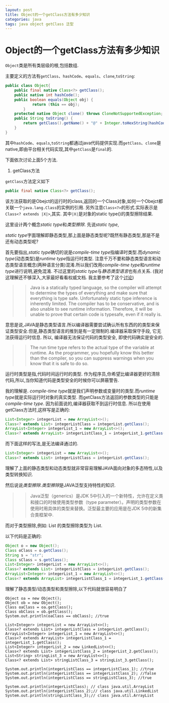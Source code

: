 ```yaml
---
layout: post
title: Object的一个getClass方法有多少知识
categories: java
tags: java object getClass 泛型
---
```


# Object的一个getClass方法有多少知识

`Object`类是所有类层级的根,包括数组.

主要定义的方法有`getClass`、`hashCode`、`equals`、`clone`,`toString`:

```java
public class Object{
    public final native Class<?> getClass();
    public native int hashCode();
    public boolean equals(Object obj) {
            return (this == obj);
        }
    protected native Object clone() throws CloneNotSupportedException;
    public String toString() {
        return getClass().getName() + "@" + Integer.toHexString(hashCode());
    }
}
```

其中`hashCode`、`equals`,`toString`都通过java代码提供实现.而`getClass`、`clone`是native,即由平台相关代码实现,其中`getClass`是`final`的.

下面依次讨论上面5个方法.

1. getClass方法

`getClass`方法定义如下

```java
public final native Class<?> getClass();
```

该方法获取的是Obejct的运行时的class,返回的一个Class对象,如何一个Obejct都关联一个`java.lang.Class`的实例的引用.
另外注意`Class<?>`的形式.实际表示是`Class<? extends |X|>`,其实. 其中`|X|`是对象的static type()的类型擦除结果.

这里设计两个概念*static type*和*类型擦除*. 先说*static type*,

*static type*字面理解即静态类型,那上面是静态类型呢?既然有静态类型,那是不是还有动态类型呢?

首先要指出,*static type*确切的说是*compile-time type*指编译时类型.而*dynamic type*(动态类型)是*runtime type*指运行时类型.
注意千万不要和静态类型语言和动态类型语言概念(两种语言分类)混淆.所以我们改用*compile-time type*和*runtime type*进行说明,避免混淆.
不过这里的*static type*与*静态类型语言*也有点关系. (我对这理解还不够深入,大家最好看看权威文档. 我主要参考了这个[讨论](http://stackoverflow.com/questions/14963943/what-is-the-difference-between-a-compile-time-type-vs-run-time-type-for-any-obje))


>> Java is a statically typed language, so the compiler will attempt to determine the types of everything and make sure that everything is type safe. Unfortunately static type inference is inherently limited. The compiler has to be conservative, and is also unable to see runtime information. Therefore, it will be unable to prove that certain code is typesafe, even if it really is.

意思是说,JAVA是静态类型语言.所以编译器需要尝试确认所有东西的的类型来保证类型安全.但是,静态类型语言的推到是有一定限制的.编译器采取保守手段, 它无法获得运行时信息. 所以, 编译器无法保证代码的类型安全, 即使代码确实是安全的.

>> The run time type refers to the actual type of the variable at runtime. As the programmer, you hopefully know this better than the compiler, so you can suppress warnings when you know that it is safe to do so.

运行时类型是指,代码时间运行时的类型. 作为程序员,你希望比编译器更好的清除代码,所以,当你知道代码是类型安全的时候你可以屏蔽警告.

我的理解是. *compile-time type*就是我们声明参数或变量时的类型.而*runtime type*就是实际运行时对象的真实类型. 而getClass方法返回的参数类型的只能是*compile-time type*. 因为前面说的,编译器获取不到运行时信息. 所以在使用getClass方法时,这样写是正确的:

```java
List<Integer> integerList = new ArrayList<>();
Class<? extends List> integerListClass = integerList.getClass();
ArrayList<Integer> integerList_1 = new ArrayList<>();
Class<? extends ArrayList> integerListClass_1 = integerList_1.getClass();
```

而下面这样的写法,是无法编译通过的.
```java
List<Integer> integerList = new ArrayList<>();
Class<? extends List> integerListClass = integerList.getClass();
```

理解了上面的静态类型和动态类型就非常容易理解JAVA面向对象的多态特性,以及类型转换知识.

然后说说*类型擦除*.*类型擦除*是JAVA泛型支持特性的知识.

>> Java泛型（generics）是JDK 5中引入的一个新特性，允许在定义类和接口的时候使用类型参数（type parameter）。声明的类型参数在使用时用具体的类型来替换。泛型最主要的应用是在JDK 5中的新集合类框架中.

而对于类型擦除,例如: List<String> 的类型擦除类型为 List.

以下代码是正确的:

```java
Object o = new Object();
Class oClass = o.getClass();
String s = "str";
Class sClass = s.getClass();
List<Integer> integerList = new ArrayList<>();
Class<? extends List> integerListClass = integerList.getClass();
ArrayList<Integer> integerList_1 = new ArrayList<>();
Class<? extends ArrayList> integerListClass_1 = integerList_1.getClass();
```

理解了静态类型/动态类型和类型擦除,以下代码就很容易明白了
```
Object oa = new Object();
Object ob = new Object();
Class oaClass = oa.getClass();
Class obClass = ob.getClass();
System.out.println(oaClass == obClass); //true

List<Integer> integerList = new ArrayList<>();
Class<? extends List> integerListClass = integerList.getClass();
ArrayList<Integer> integerList_1 = new ArrayList<>();
Class<? extends ArrayList> integerListClass_1 = integerList_1.getClass();
List<Integer> integerList_2 = new LinkedList<>();
Class<? extends List> integerListClass_2 = integerList_2.getClass();
List<String> stringList_3 = new ArrayList<>();
Class<? extends List> stringListClass_3 = stringList_3.getClass();

System.out.println(integerListClass == integerListClass_1); //true
System.out.println(integerListClass == integerListClass_2); //false
System.out.println(integerListClass == stringListClass_3); //true

System.out.println(integerListClass); // class java.util.ArrayList
System.out.println(integerListClass_2);// class java.util.LinkedList
System.out.println(stringListClass_3);// class java.util.ArrayList
```